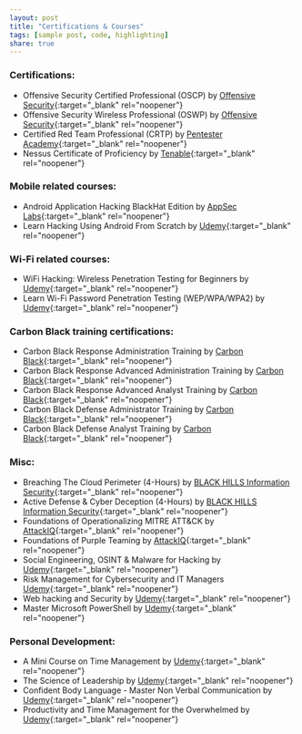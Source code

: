 ```yaml
---
layout: post
title: "Certifications & Courses"
tags: [sample post, code, highlighting]
share: true
---
```


### Certifications:
* Offensive Security Certified Professional (OSCP) by [Offensive Security](https://www.offensive-security.com/){:target="_blank" rel="noopener"}
* Offensive Security Wireless Professional (OSWP) by [Offensive Security](https://www.offensive-security.com/){:target="_blank" rel="noopener"}
* Certified Red Team Professional (CRTP) by [Pentester Academy](https://www.pentesteracademy.com/activedirectorylab){:target="_blank" rel="noopener"}
* Nessus Certificate of Proficiency by [Tenable](https://www.tenable.com/education/certification){:target="_blank" rel="noopener"}

###	Mobile related courses:

* Android Application Hacking BlackHat Edition by [AppSec Labs](https://appsec-labs.com/){:target="_blank" rel="noopener"}
* Learn Hacking Using Android From Scratch by [Udemy](https://www.udemy.com/user/zaidsabih/){:target="_blank" rel="noopener"}


### Wi-Fi related courses:

* WiFi Hacking: Wireless Penetration Testing for Beginners by [Udemy](https://www.udemy.com/user/jason-dion/){:target="_blank" rel="noopener"}
* Learn Wi-Fi Password Penetration Testing (WEP/WPA/WPA2) by [Udemy](https://www.udemy.com/user/zaidsabih/){:target="_blank" rel="noopener"}

### Carbon Black training certifications: 

* Carbon Black Response Administration Training by [Carbon Black](https://www.carbonblack.com/){:target="_blank" rel="noopener"}
* Carbon Black Response Advanced Administration Training by [Carbon Black](https://www.carbonblack.com/){:target="_blank" rel="noopener"}
* Carbon Black Response Advanced Analyst Training by [Carbon Black](https://www.carbonblack.com/){:target="_blank" rel="noopener"}
* Carbon Black Defense Administrator Training by [Carbon Black](https://www.carbonblack.com/){:target="_blank" rel="noopener"}
* Carbon Black Defense Analyst Training by [Carbon Black](https://www.carbonblack.com/){:target="_blank" rel="noopener"}

### Misc:

* Breaching The Cloud Perimeter (4-Hours) by [BLACK HILLS Information Security](https://www.blackhillsinfosec.com/){:target="_blank" rel="noopener"}
* Active Defense & Cyber Deception (4-Hours) by [BLACK HILLS Information Security](https://www.blackhillsinfosec.com/){:target="_blank" rel="noopener"}
* Foundations of Operationalizing MITRE ATT&CK by [AttackIQ](https://academy.attackiq.com/){:target="_blank" rel="noopener"}
* Foundations of Purple Teaming by [AttackIQ](https://academy.attackiq.com/){:target="_blank" rel="noopener"}
* Social Engineering, OSINT & Malware for Hacking by [Udemy](https://www.udemy.com/user/muharrem-aydin-2/){:target="_blank" rel="noopener"}
* Risk Management for Cybersecurity and IT Managers [Udemy](https://www.udemy.com/user/jason-dion/){:target="_blank" rel="noopener"}
* Web hacking and Security by [Udemy](https://www.udemy.com/user/infysec-2/){:target="_blank" rel="noopener"}
* Master Microsoft PowerShell by [Udemy](https://www.udemy.com/user/techmountainconsulting/){:target="_blank" rel="noopener"}

### Personal Development:

* A Mini Course on Time Management by [Udemy](https://www.udemy.com/user/brandonhakim/){:target="_blank" rel="noopener"}
* The Science of Leadership by [Udemy](https://www.udemy.com/user/gregorycaremans/){:target="_blank" rel="noopener"}
* Confident Body Language - Master Non Verbal Communication by [Udemy](https://www.udemy.com/user/jimmynaraine/){:target="_blank" rel="noopener"}
* Productivity and Time Management for the Overwhelmed by [Udemy](https://www.udemy.com/user/joshpaulsen2/){:target="_blank" rel="noopener"}

